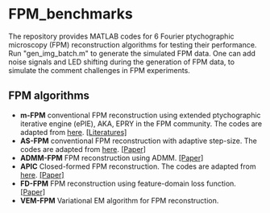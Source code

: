 # FPM_benchmarks

The repository provides MATLAB codes for 6 Fourier ptychographic microscopy (FPM) reconstruction algorithms for testing their performance. 
Run "gen_img_batch.m" to generate the simulated FPM data. 
One can add noise signals and LED shifting during the generation of FPM data, to simulate the comment challenges in FPM experiments. 

## FPM algorithms
- **m-FPM** conventional FPM reconstruction using extended ptychographic iterative engine (ePIE), AKA, EPRY in the FPM community. The codes are adapted from [here](https://github.com/SmartImagingLabUConn/Fourier-Ptychography). [[Literatures]](https://smartimaging.uconn.edu/fourier-ptychtography/)
- **AS-FPM** conventional FPM reconstruction with adaptive step-size. The codes are adapted from [here](https://www.scilaboratory.com/code.html). [[Paper]](https://opg.optica.org/oe/fulltext.cfm?uri=oe-24-18-20724&id=349656)
- **ADMM-FPM** FPM reconstruction using ADMM. [[Paper]](https://www.mdpi.com/2073-4409/11/9/1512)
- **APIC** Closed-formed FPM reconstruction. The codes are adapted from [here](https://github.com/rzcao/APIC-analytical-complex-field-reconstruction). [[Paper]](https://www.nature.com/articles/s41467-024-49126-y)
- **FD-FPM** FPM reconstruction using feature-domain loss function. [[Paper]](https://opg.optica.org/abstract.cfm?uri=optica-11-5-634)
- **VEM-FPM** Variational EM algorithm for FPM reconstruction. 
